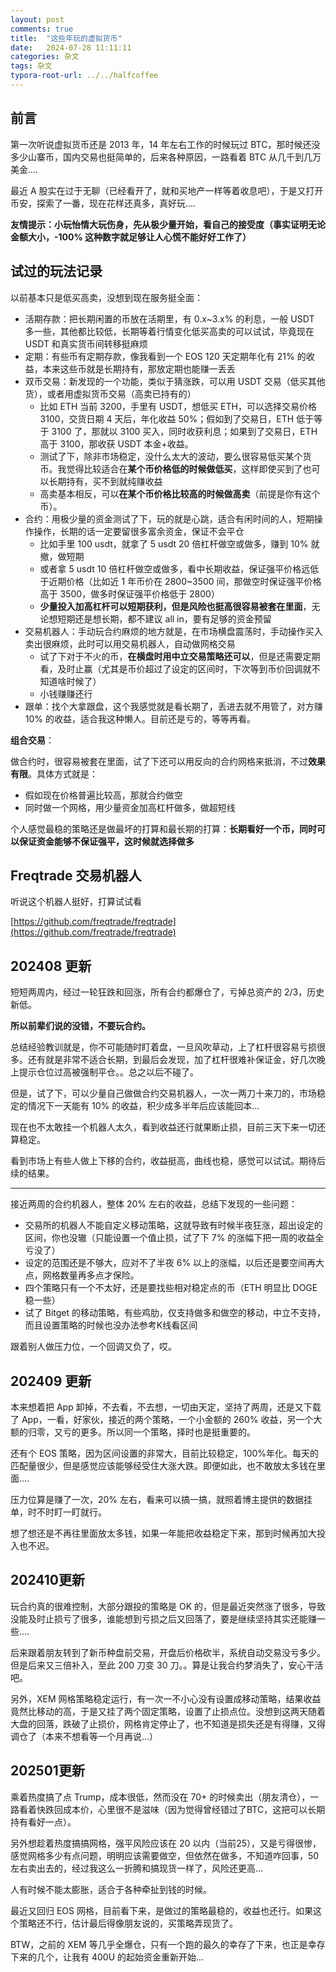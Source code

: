 ```yaml
---
layout: post
comments: true
title:  "这些年玩的虚拟货币"
date:   2024-07-28 11:11:11
categories: 杂文
tags: 杂文
typora-root-url: ../../halfcoffee
---
```




## 前言

第一次听说虚拟货币还是 2013 年，14 年左右工作的时候玩过 BTC，那时候还没多少山寨币，国内交易也挺简单的，后来各种原因，一路看着 BTC 从几千到几万美金....

最近 A 股实在过于无聊（已经看开了，就和买地产一样等着收息吧），于是又打开币安，探索了一番，现在花样还真多，真好玩....

**友情提示：小玩怡情大玩伤身，先从极少量开始，看自己的接受度（事实证明无论金额大小，-100% 这种数字就足够让人心慌不能好好工作了）**



## 试过的玩法记录

以前基本只是低买高卖，没想到现在服务挺全面：

- 活期存款：把长期闲置的币放在活期里，有 0.x~3.x% 的利息，一般 USDT 多一些，其他都比较低，长期等着行情变化低买高卖的可以试试，毕竟现在 USDT 和真实货币间转移挺麻烦
- 定期：有些币有定期存款，像我看到一个 EOS 120 天定期年化有 21% 的收益，本来这些币就是长期持有，那放定期也能赚一丢丢
- 双币交易：新发现的一个功能，类似于猜涨跌，可以用 USDT 交易（低买其他货），或者用虚拟货币交易（高卖已持有的）
  - 比如 ETH 当前 3200，手里有 USDT，想低买 ETH，可以选择交易价格 3100，交货日期 4 天后，年化收益 50%；假如到了交易日，ETH 低于等于 3100 了，那就以 3100 买入，同时收获利息；如果到了交易日，ETH 高于 3100，那收获 USDT 本金+收益。
  - 测试了下，除非市场稳定，没什么太大的波动，要么很容易低买某个货币。我觉得比较适合在**某个币价格低的时候做低买**，这样即使买到了也可以长期持有，买不到就纯赚收益
  - 高卖基本相反，可以**在某个币价格比较高的时候做高卖**（前提是你有这个币）。
- 合约：用极少量的资金测试了下，玩的就是心跳，适合有闲时间的人，短期操作操作，长期的话一定要留很多富余资金，保证不会平仓
  - 比如手里 100 usdt，就拿了 5 usdt 20 倍杠杆做空或做多，赚到 10% 就撤，做短期
  - 或者拿 5 usdt 10 倍杠杆做空或做多，看中长期收益，保证强平价格远低于近期价格（比如近 1 年币价在 2800~3500 间，那做空时保证强平价格高于 3500，做多时保证强平价格低于 2800）
  - **少量投入加高杠杆可以短期获利，但是风险也挺高很容易被套在里面**，无论想短期还是想长期，都不建议 all in，要有足够的资金预留
- 交易机器人：手动玩合约麻烦的地方就是，在市场横盘震荡时，手动操作买入卖出很麻烦，此时可以用交易机器人，自动做网格交易
  - 试了下对于不火的币，**在横盘时用中立交易策略还可以**，但是还需要定期看，及时止赢（尤其是币价超过了设定的区间时，下次等到币价回调就不知道啥时候了）
  - 小钱赚赚还行
- 跟单：找个大拿跟盘，这个我感觉就是看长期了，丢进去就不用管了，对方赚 10% 的收益，适合我这种懒人。目前还是亏的，等等再看。



**组合交易**：

做合约时，很容易被套在里面，试了下还可以用反向的合约网格来抵消，不过**效果有限**。具体方式就是：

- 假如现在价格普遍比较高，那就合约做空
- 同时做一个网格，用少量资金加高杠杆做多，做超短线

个人感觉最稳的策略还是做最坏的打算和最长期的打算：**长期看好一个币，同时可以保证资金能够不保证强平，这时候就选择做多**



## Freqtrade 交易机器人

听说这个机器人挺好，打算试试看

[https://github.com/freqtrade/freqtrade](https://github.com/freqtrade/freqtrade)



## 202408 更新

短短两周内，经过一轮狂跌和回涨，所有合约都爆仓了，亏掉总资产的 2/3，历史新低。

**所以前辈们说的没错，不要玩合约。**

总结经验教训就是，你不可能随时盯着盘，一旦风吹草动，上了杠杆很容易亏损很多。还有就是非常不适合长期，到最后会发现，加了杠杆很难补保证金，好几次晚上提示仓位过高被强制平仓。。总之以后不碰了。



但是，试了下，可以少量自己做做合约交易机器人，一次一两刀十来刀的，市场稳定的情况下一天能有 10% 的收益，积少成多半年后应该能回本...

现在也不太敢挂一个机器人太久，看到收益还行就果断止损，目前三天下来一切还算稳定。

看到市场上有些人做上下移的合约，收益挺高，曲线也稳，感觉可以试试。期待后续的结果。

---



接近两周的合约机器人，整体 20% 左右的收益，总结下发现的一些问题：

- 交易所的机器人不能自定义移动策略，这就导致有时候半夜狂涨，超出设定的区间，你也没辙（只能设置一个值止损，试了下 7% 的涨幅下把一周的收益全亏没了）
- 设定的范围还是不够大，应对不了半夜 6% 以上的涨幅，以后还是要空间再大点，网格数量再多点才保险。
- 四个策略只有一个不太好，还是要找些相对稳定点的币（ETH 明显比 DOGE 稳一些）
- 试了 Bitget 的移动策略，有些鸡肋，仅支持做多和做空的移动，中立不支持，而且设置策略的时候也没办法参考K线看区间



跟着别人做压力位，一个回调又负了，哎。

## 202409 更新

本来想着把 App 卸掉，不去看，不去想，一切由天定，坚持了两周，还是又下载了 App，一看，好家伙，接近的两个策略，一个小金额的 260% 收益，另一个大额的归零，又亏的更多。所以同一个策略，择时也是挺重要的。

还有个 EOS 策略，因为区间设置的非常大，目前比较稳定，100%年化。每天的匹配量很少，但是感觉应该能够经受住大涨大跌。即便如此，也不敢放太多钱在里面....

压力位算是赚了一次，20% 左右，看来可以搞一搞，就照着博主提供的数据挂单，时不时盯一盯就行。

想了想还是不再往里面放太多钱，如果一年能把收益稳定下来，那到时候再加大投入也不迟。

## 202410更新

玩合约真的很难控制，大部分跟投的策略是 OK 的，但是最近突然涨了很多，导致没能及时止损亏了很多，谁能想到亏损之后又回落了，要是继续坚持其实还能赚一些....

后来跟着朋友转到了新币种盘前交易，开盘后价格砍半，系统自动交易没亏多少。但是后来又三倍补入，至此 200 刀变 30 刀。。算是让我合约梦消失了，安心干活吧。

另外，XEM 网格策略稳定运行，有一次一不小心没有设置成移动策略，结果收益竟然比移动的高，于是又挂了两个固定策略，设置了止损点位。没想到这两天随着大盘的回落，跌破了止损价，网格肯定停止了，也不知道是损失还是有得赚，又得调仓了（本来不想看等一个月再说...）

## 202501更新

乘着热度搞了点 Trump，成本很低，然而没在 70+ 的时候卖出（朋友清仓），一路看着快跌回成本价，心里很不是滋味（因为觉得曾经错过了BTC，这把可以长期持有看好一点）。

另外想趁着热度搞搞网格，强平风险应该在 20 以内（当前25），又是亏得很惨，感觉网格多少有点问题，明明应该需要做空，但依然在做多，不知道咋回事，50 左右卖出去的，经过我这么一折腾和搞现货一样了，风险还更高...

人有时候不能太膨胀，适合于各种牵扯到钱的时候。

最近又回归 EOS 网格，目前看下来，是做过的策略最稳的，收益也还行。如果这个策略还不行，估计最后得像朋友说的，买策略弄现货了。

BTW，之前的 XEM 等几乎全爆仓，只有一个跑的最久的幸存了下来，也正是幸存下来的几个，让我有 400U 的起始资金重新开始...

